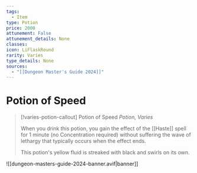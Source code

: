 ```yaml
---
tags:
  - Item
type: Potion
price: 2000
attunement: False
attunement_details: None
classes:
icon: LiFlaskRound
rarity: Varies
type_details: None
sources: 
  - "[[Dungeon Master's Guide 2024]]"
---
```

# Potion of Speed
>[!varies-potion-callout] Potion of Speed
>_Potion, Varies_
>
>When you drink this potion, you gain the effect of the [[Haste]] spell for 1 minute (no Concentration required) without suffering the wave of lethargy that typically occurs when the effect ends.
>
>This potion's yellow fluid is streaked with black and swirls on its own.
>


![[dungeon-masters-guide-2024-banner.avif|banner]]